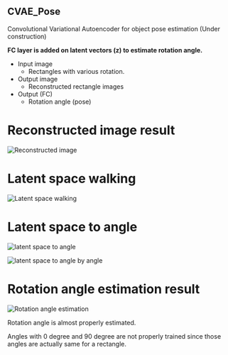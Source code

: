 ## CVAE_Pose
Convolutional Variational Autoencoder for object pose estimation (Under construction)

**FC layer is added on latent vectors (z) to estimate rotation angle.**

* Input image
  * Rectangles with various rotation.
* Output image
  * Reconstructed rectangle images
* Output (FC)
  * Rotation angle (pose)

# Reconstructed image result
![Reconstructed image](https://github.com/peytonhong/CVAE_Pose/blob/master/cvae.gif)

# Latent space walking
![Latent space walking](https://github.com/peytonhong/CVAE_Pose/blob/master/results/PMLR_epoch_300.jpg)

# Latent space to angle
![latent space to angle](https://github.com/peytonhong/CVAE_Pose/blob/master/results/scattered_z.png)

![latent space to angle by angle](https://github.com/peytonhong/CVAE_Pose/blob/master/results/scattered_z_by_angle.png)

# Rotation angle estimation result
![Rotation angle estimation](https://github.com/peytonhong/CVAE_Pose/blob/master/results/pose_result.png)

Rotation angle is almost properly estimated. 

Angles with 0 degree and 90 degree are not properly trained since those angles are actually same for a rectangle.

